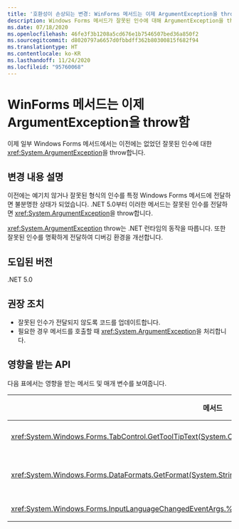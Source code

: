 ```yaml
---
title: '호환성이 손상되는 변경: WinForms 메서드는 이제 ArgumentException을 throw함'
description: Windows Forms 메서드가 잘못된 인수에 대해 ArgumentException을 throw하는 .NET 5.0의 호환성이 손상되는 변경에 대해 알아봅니다.
ms.date: 07/18/2020
ms.openlocfilehash: 46fe3f3b1208a5cd676e1b7546507bed36a850f2
ms.sourcegitcommit: d8020797a6657d0fbbdff362b80300815f682f94
ms.translationtype: HT
ms.contentlocale: ko-KR
ms.lasthandoff: 11/24/2020
ms.locfileid: "95760068"
---
```

# <a name="winforms-methods-now-throw-argumentexception"></a>WinForms 메서드는 이제 ArgumentException을 throw함

이제 일부 Windows Forms 메서드에서는 이전에는 없었던 잘못된 인수에 대한 <xref:System.ArgumentException>을 throw합니다.

## <a name="change-description"></a>변경 내용 설명

이전에는 예기치 않거나 잘못된 형식의 인수를 특정 Windows Forms 메서드에 전달하면 불분명한 상태가 되었습니다. .NET 5.0부터 이러한 메서드는 잘못된 인수를 전달하면 <xref:System.ArgumentException>을 throw합니다.

<xref:System.ArgumentException> throw는 .NET 런타임의 동작을 따릅니다. 또한 잘못된 인수를 명확하게 전달하여 디버깅 환경을 개선합니다.

## <a name="version-introduced"></a>도입된 버전

.NET 5.0

## <a name="recommended-action"></a>권장 조치

- 잘못된 인수가 전달되지 않도록 코드를 업데이트합니다.
- 필요한 경우 메서드를 호출할 때 <xref:System.ArgumentException>을 처리합니다.

## <a name="affected-apis"></a>영향을 받는 API

다음 표에서는 영향을 받는 메서드 및 매개 변수를 보여줍니다.

| 메서드 | 매개 변수 이름 | 조건 | 추가된 버전 |
|-|-|-|-|
| <xref:System.Windows.Forms.TabControl.GetToolTipText(System.Object)?displayProperty=fullName> | `item` | 인수가 <xref:System.Windows.Forms.TabPage> 형식이 아닙니다. | 미리 보기 1 |
| <xref:System.Windows.Forms.DataFormats.GetFormat(System.String)?displayProperty=fullName> | `format` | 인수는 `null`, <xref:System.String.Empty?displayProperty=nameWithType> 또는 공백입니다. | Preview 5 |
| <xref:System.Windows.Forms.InputLanguageChangedEventArgs.%23ctor(System.Globalization.CultureInfo,System.Byte)> | `culture` | 지정된 문화권의 `InputLanguage`를 검색할 수 없습니다. | 미리 보기 7 |

<!--

### Affected APIs

- `M:System.Windows.Forms.TabControl.GetToolTipText(System.Object)`
- `M:System.Windows.Forms.DataFormats.GetFormat(System.String)`
- `M:System.Windows.Forms.InputLanguageChangedEventArgs.%23ctor(System.Globalization.CultureInfo,System.Byte)`

### Category

Windows Forms

-->
